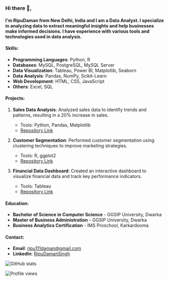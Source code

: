 

### Hi there 👋,
#### I'm RipuDaman from New Delhi, India and I am a Data Analyst. I specialize in analyzing data to extract meaningful insights and help businesses make informed decisions. I have experience with various tools and technologies used in data analysis.

#### Skills:
- **Programming Languages**: Python, R
- **Databases**: MySQL, PostgreSQL, MySQL Server
- **Data Visualization**: Tableau, Power BI, Matplotlib, Seaborn
- **Data Analysis**: Pandas, NumPy, Scikit-Learn
- **Web Development**: HTML, CSS, JavaScript
- **Others**: Excel, SQL

#### Projects:
1. **Sales Data Analysis**: Analyzed sales data to identify trends and patterns, resulting in a 20% increase in sales.
   - Tools: Python, Pandas, Matplotlib
   - [Repository Link](https://github.com/Ripu110/sales-data-analysis)

2. **Customer Segmentation**: Performed customer segmentation using clustering techniques to improve marketing strategies.
   - Tools: R, ggplot2
   - [Repository Link](https://github.com/Ripu110/customer-segmentation)

3. **Financial Data Dashboard**: Created an interactive dashboard to visualize financial data and track key performance indicators.
   - Tools: Tableau
   - [Repository Link](https://github.com/Ripu110/financial-dashboard)

#### Education:
- **Bachelor of Science in Computer Science** - GGSIP University, Dwarka
- **Master of Business Administration** - GGSIP University, Dwarka
- **Business Analytics Certification** - IMS Proschool, Karkardooma

#### Contact:
- **Email**: ripu111daman@gmail.com
- **LinkedIn**: [RipuDamanSingh](https://www.linkedin.com/in/ripudaman-singh/)

![GitHub stats](https://github-readme-stats.vercel.app/api?username=Ripu110&show_icons=true&count_private=true)

![Profile views](https://gpvc.arturio.dev/Ripu110)
